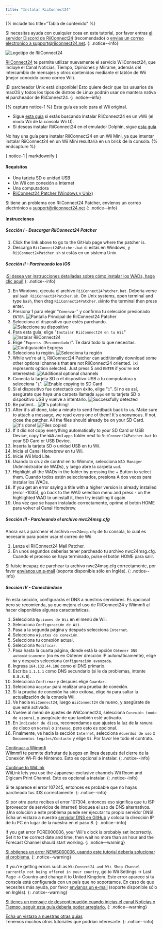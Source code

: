 ```yaml
---
title: "Instalar RiiConnect24"
---
```


{% include toc title="Tabla de contenido" %}

Si necesitas ayuda con cualquier cosa en este tutorial, por favor entras [el servidor Discord de RiiConnect24](https://discord.gg/rc24) (recomendado) o [envias un correo electronico a support@riiconnect24.net](mailto:support@riiconnect24.net).
{: .notice--info}

![Logotipo de RiiConnect24](/images/WiiRC24Logo.jpg)

[RiiConnect24](https://rc24.xyz/) te permite utilizar nuevamente el servicio WiiConnect24, que incluye el Canal Noticias, Tiempo, Opiniones y Miirame, además del intercambio de mensajes y otros contenidos mediante el tablón de Wii (mejor conocido como correo Wii).

¡El parcheador Unix está disponible! Esto quiere decir que los usuarios de macOS y todos los tipos de distros de Linux podrán usar de mantera nativa el parcheador de RiiConnect24.
{: .notice--info}

{% capture notice-1 %}
Esta guía es solo para el Wii original.

- Sigue [esta guía](riiconnect24-vwii) si estás buscando instalar RiiConnect24 en un vWii (el modo Wii de la consola Wii U).
- Si deseas instalar RiiConnect24 en el emulador Dolphin, sigue [esta guía](riiconnect24-vwii).

No hay una guía para instalar RiiConnect24 en un Wii Mini, ya que intentar instalar RiiConnect24 en un Wii Mini resultaría en un brick de la consola.
{% endcapture %}

<div class="notice--warning">{ notice-1 | markdownify }</div>

#### Requisitos

* Una tarjeta SD o unidad USB
* Un Wii con conexión a Internet
* Una computadora
* [RiiConnect24 Patcher (Windows y Unix)](https://github.com/RiiConnect24/RiiConnect24-Patcher/releases)

Si tiene un problema con RiiConnect24 Patcher, envíenos un correo electrónico a support@riiconnect24.net
{: .notice--info}

#### Instrucciones

##### Sección I - Descargar RiiConnect24 Patcher

1. Click the link above to go to the GitHub page where the patcher is.
2. Descarga `RiiConnect24Patcher.bat` si estás en Windows, y `RiiConnect24Patcher.sh` si estás en un sistema Unix

##### Sección II - Parcheando los IOS

[¡Si desea ver instrucciones detalladas sobre cómo instalar los WADs, haga clic aquí!](wiimodlite)
{: .notice--info}

1. En Windows, ejecuta el archivo `RiiConnect24Patcher.bat`. Debería verse así `bash RiiConnect24Patcher.sh`. On Unix systems, open terminal and type `bash`, then drag `RiiConnect24Patcher.sh`into the terminal then press enter.
2. Presiona 1 para elegir "`Comenzar`" y confirma tu selección presionado `ENTER`. ![Pantalla Principal de RiiConnect24 Patcher](/images/RC24_Patcher/1.JPG)
3. Selecciona el dispositivo que estés parchando. ![Seleccione su dispositivo](/images/RC24_Patcher/2.JPG)
4. Para esta guía, elige "`Instalar RiiConnect24 en tu Wii`" ![Instalar RiiConnect24](/images/RC24_Patcher/3.JPG)
5. Elige "`Express (Recomendado)`". Te dará todo lo que necesitas. ![Configuración Express](/images/RC24_Patcher/4.JPG)
6. Selecciona tu región. ![Selecciona tu región](/images/RC24_Patcher/5.JPG)
7. While we're at it, RiiConnect24 Patcher can additionally download some other optional channels that are not RiiConnect24 oriented. `[X]` represents option selected. Just press 5 and `ENTER` if you're not interrested. ![Additional optional channels](/images/RC24_Patcher/6.JPG)
7. Conecta la tarjeta SD o el dispositivo USB a tu computadora y selecciona "`1`". ![Enable copying to SD Card](/images/RC24_Patcher/7.JPG)
8. Si el dispositivo fue detectado con éxito, elige "`1`". Si no es así, asegúrate que haya una carpeta llamada `apps` en tu tarjeta SD o dispositivo USB y vuelve a intentarlo. ![Successfully detected](/images/RC24_Patcher/8.JPG)
9. Be patient... ![It's patching!](/images/RC24_Patcher/9.JPG)
10. After it's all done, take a minute to send feedback back to us. Make sure to attach a message, we read every one of them! It's anonymous. If not, close the patcher. All the files should already be on your SD Card. ![It's done!](/images/RC24_Patcher/10.JPG) ![Files copied](/images/RC24_Patcher/11.PNG)
11. If it did not copy everything automatically to your SD Card or USB Device, copy the `WAD` and `apps` folder next to `RiiConnect24Patcher.bat` to your SD Card or USB Device.
12. Inserta la tarjeta SD o unidad USB en tu Wii.
13. Inicia el Canal Homebrew en tu Wii.
14. Inicie Wii Mod Lite.
15. Usando la cruz de control en tu Wiimote, selecciona `WAD Manager` (Administrador de WADs), y luego abre la carpeta `wad`.
16. Highlight all the WADs in the folder by pressing the + Button to select them. Cuando todos estén seleccionados, presiona A dos veces para instalar los WADs.
17. If you get an error saying a title with a higher version is already installed (error -1035), go back to the WAD selection menu and press - on the highlighted WAD to uninstall it, then try installing it again.
18. Una vez que se hayan instalado correctamente, oprime el botón HOME para volver al Canal Homebrew.

##### Sección III - Parcheando el archivo nwc24msg.cfg

Ahora vas a parchear el archivo `nwc24msg.cfg` de tu consola, lo cual es necesario para poder usar el correo de Wii.

1. Lanza el RiiConnect24 Mail Patcher.
2. En unos segundos deberías tener parcheado tu archivo nwc24msg.cfg. Cuando el proceso se haya terminado, pulse el botón HOME para salir.

Si fuiste incapaz de parchear tu archivo nwc24msg.cfg correctamente, por favor [envíanos un e-mail](mailto:support@riiconnect24.net) (soporte disponible sólo en Inglés).
{: .notice--info}

##### Sección IV - Conectándose

En esta sección, configurarás el DNS a nuestros servidores. Es opcional pero se recomienda, ya que mejora el uso de RiiConnect24 y Wiimmfi al hacer disponibles algunas características.

1. Selecciona `Opciones de Wii` en el menú de Wii.
2. Selecciona `Configuración de Wii`.
3. Pasa a la segunda página y después selecciona `Internet`.
4. Selecciona `Ajustes de conexión`.
5. Selecciona tu conexión actual.
6. Selecciona `Modificar`.
7. Pasa hasta la cuarta página, donde está la opción `Obtener DNS automáticamente` (no es en Obtener drección IP automáticamente), elige `No` y después selecciona `Configuración avanzada`.
8. Ingresa `164.132.44.106` como el DNS primario.
9. Escriba `1.1.1.1` como DNS secundario (si le da problemas, intente `8.8.8.8`).
10. Selecciona `Confirmar` y después elige `Guardar`.
11. Selecciona `Aceptar` para realizar una prueba de conexión.
12. Si la prueba de conexión ha sido exitosa, elige `No` para saltar la actualización de la consola Wii.
13. Ve hacia `WiiConnect24`, luego `WiiConnect24` de nuevo, y asegúrate de que esté activado.
14. Vuelve al menú de ajustes de WiiConnect24, selecciona `Conexión (modo de espera)`, y asegúrate de que también esté activado.
15. En `Indicador de disco`, recomendamos que ajustes la luz de la ranura de disco en `Normal` o `Intenso`, pero esto es opcional.
16. Finalmente, ve hacia la sección `Internet`, selecciona `Acuerdos de uso` o `Documentos legales/Contacto` y elige `Sí`. Por favor lee todo el contrato.


[Continuar a Wiimmfi](wiimmfi)<br> Wiimmfi te permite disfrutar de juegos en línea después del cierre de la Conexión Wi-Fi de Nintendo. Esto es opcional a instalar.
{: .notice--info}

[Continue to WiiLink](wiilink)<br> WiiLink lets you use the Japanese-exclusive channels Wii Room and Digicam Print Channel. Esto es opcional a instalar.
{: .notice--info}

Si te aparece el error 107245, entonces es probable que no hayas parcheado tus IOS correctamente.
{: .notice--info}

Si por otra parte recibes el error 107304, entonces eso significa que tu ISP (proveedor de servicios de internet) bloquea el uso de DNS alternativos. ¡Una solución a este problema puede ser ejecutar tu propio servidor DNS! Echa un vistazo a nuestro [servidor DNS en GitHub](https://github.com/RiiConnect24/DNS-Server) y coloca la dirección IP de tu PC en lugar de la nuestra en el paso 8.
{: .notice--info}

If you get error FORE000006, your Wii's clock is probably set incorrectly. Set it to the correct date and time, then wait no more than an hour and the Forecast Channel should start working.
{: .notice--warning}

[Si obtienes un error NEWS000006, usando este tutorial debería solucionar el problema.](news000006)
{: .notice--warning}

If you're getting errors such as `WiiConnect24 and Wii Shop Channel currently not being offered in your country`, go to Wii Settings -> Last Page -> Country and change it to United Kingdom. Este error aparece si tu consola está configurada con un país que no soportamos. En caso de que necesites más ayuda, por favor [envíanos un e-mail](mailto:support@riiconnect24.net) (soporte disponible sólo en Inglés).
{: .notice--warning}

[Si tienes un mensaje de descontinuación cuando inicias el canal Noticias o Tiempo, seguir esta guía debería poder arreglarlo.](deleting-vffs)
{: .notice--warning}

[Echa un vistazo a nuestras otras guías](site-navigation)<br> Tenemos muchos otros tutoriales que podrían interesarte.
{: .notice--info}
